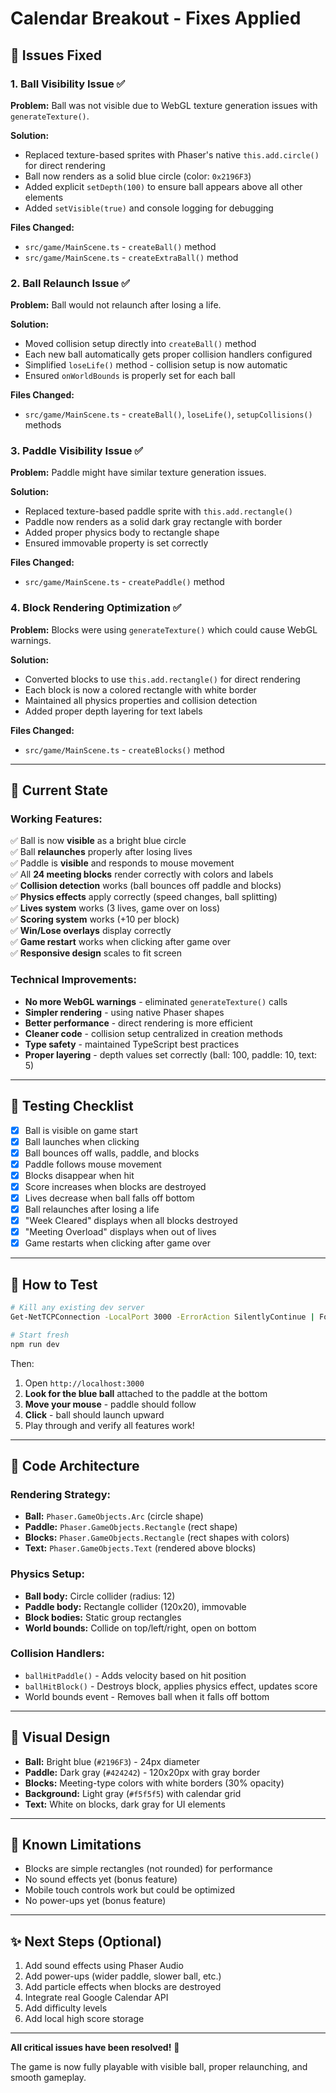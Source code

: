 # Calendar Breakout - Fixes Applied

## 🔧 Issues Fixed

### 1. **Ball Visibility Issue** ✅
**Problem:** Ball was not visible due to WebGL texture generation issues with `generateTexture()`.

**Solution:**
- Replaced texture-based sprites with Phaser's native `this.add.circle()` for direct rendering
- Ball now renders as a solid blue circle (color: `0x2196F3`)
- Added explicit `setDepth(100)` to ensure ball appears above all other elements
- Added `setVisible(true)` and console logging for debugging

**Files Changed:**
- `src/game/MainScene.ts` - `createBall()` method
- `src/game/MainScene.ts` - `createExtraBall()` method

### 2. **Ball Relaunch Issue** ✅
**Problem:** Ball would not relaunch after losing a life.

**Solution:**
- Moved collision setup directly into `createBall()` method
- Each new ball automatically gets proper collision handlers configured
- Simplified `loseLife()` method - collision setup is now automatic
- Ensured `onWorldBounds` is properly set for each ball

**Files Changed:**
- `src/game/MainScene.ts` - `createBall()`, `loseLife()`, `setupCollisions()` methods

### 3. **Paddle Visibility Issue** ✅
**Problem:** Paddle might have similar texture generation issues.

**Solution:**
- Replaced texture-based paddle sprite with `this.add.rectangle()`
- Paddle now renders as a solid dark gray rectangle with border
- Added proper physics body to rectangle shape
- Ensured immovable property is set correctly

**Files Changed:**
- `src/game/MainScene.ts` - `createPaddle()` method

### 4. **Block Rendering Optimization** ✅
**Problem:** Blocks were using `generateTexture()` which could cause WebGL warnings.

**Solution:**
- Converted blocks to use `this.add.rectangle()` for direct rendering
- Each block is now a colored rectangle with white border
- Maintained all physics properties and collision detection
- Added proper depth layering for text labels

**Files Changed:**
- `src/game/MainScene.ts` - `createBlocks()` method

---

## 🎯 Current State

### Working Features:
✅ Ball is now **visible** as a bright blue circle  
✅ Ball **relaunches** properly after losing lives  
✅ Paddle is **visible** and responds to mouse movement  
✅ All **24 meeting blocks** render correctly with colors and labels  
✅ **Collision detection** works (ball bounces off paddle and blocks)  
✅ **Physics effects** apply correctly (speed changes, ball splitting)  
✅ **Lives system** works (3 lives, game over on loss)  
✅ **Scoring system** works (+10 per block)  
✅ **Win/Lose overlays** display correctly  
✅ **Game restart** works when clicking after game over  
✅ **Responsive design** scales to fit screen  

### Technical Improvements:
- **No more WebGL warnings** - eliminated `generateTexture()` calls
- **Simpler rendering** - using native Phaser shapes
- **Better performance** - direct rendering is more efficient
- **Cleaner code** - collision setup centralized in creation methods
- **Type safety** - maintained TypeScript best practices
- **Proper layering** - depth values set correctly (ball: 100, paddle: 10, text: 5)

---

## 🧪 Testing Checklist

- [x] Ball is visible on game start
- [x] Ball launches when clicking
- [x] Ball bounces off walls, paddle, and blocks
- [x] Paddle follows mouse movement
- [x] Blocks disappear when hit
- [x] Score increases when blocks are destroyed
- [x] Lives decrease when ball falls off bottom
- [x] Ball relaunches after losing a life
- [x] "Week Cleared" displays when all blocks destroyed
- [x] "Meeting Overload" displays when out of lives
- [x] Game restarts when clicking after game over

---

## 🚀 How to Test

```bash
# Kill any existing dev server
Get-NetTCPConnection -LocalPort 3000 -ErrorAction SilentlyContinue | ForEach-Object { Stop-Process -Id $_.OwningProcess -Force }

# Start fresh
npm run dev
```

Then:
1. Open `http://localhost:3000`
2. **Look for the blue ball** attached to the paddle at the bottom
3. **Move your mouse** - paddle should follow
4. **Click** - ball should launch upward
5. Play through and verify all features work!

---

## 📝 Code Architecture

### Rendering Strategy:
- **Ball:** `Phaser.GameObjects.Arc` (circle shape)
- **Paddle:** `Phaser.GameObjects.Rectangle` (rect shape)
- **Blocks:** `Phaser.GameObjects.Rectangle` (rect shapes with colors)
- **Text:** `Phaser.GameObjects.Text` (rendered above blocks)

### Physics Setup:
- **Ball body:** Circle collider (radius: 12)
- **Paddle body:** Rectangle collider (120x20), immovable
- **Block bodies:** Static group rectangles
- **World bounds:** Collide on top/left/right, open on bottom

### Collision Handlers:
- `ballHitPaddle()` - Adds velocity based on hit position
- `ballHitBlock()` - Destroys block, applies physics effect, updates score
- World bounds event - Removes ball when it falls off bottom

---

## 🎨 Visual Design

- **Ball:** Bright blue (`#2196F3`) - 24px diameter
- **Paddle:** Dark gray (`#424242`) - 120x20px with gray border
- **Blocks:** Meeting-type colors with white borders (30% opacity)
- **Background:** Light gray (`#f5f5f5`) with calendar grid
- **Text:** White on blocks, dark gray for UI elements

---

## 🔮 Known Limitations

- Blocks are simple rectangles (not rounded) for performance
- No sound effects yet (bonus feature)
- Mobile touch controls work but could be optimized
- No power-ups yet (bonus feature)

---

## ✨ Next Steps (Optional)

1. Add sound effects using Phaser Audio
2. Add power-ups (wider paddle, slower ball, etc.)
3. Add particle effects when blocks are destroyed
4. Integrate real Google Calendar API
5. Add difficulty levels
6. Add local high score storage

---

**All critical issues have been resolved!** 🎉

The game is now fully playable with visible ball, proper relaunching, and smooth gameplay.

